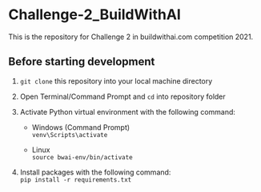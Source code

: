 # Challenge-2_BuildWithAI
This is the repository for Challenge 2 in buildwithai.com competition 2021.

## Before starting development

1. `git clone` this repository into your local machine directory
   
2. Open Terminal/Command Prompt and `cd` into repository folder
   
3. Activate Python virtual environment with the following command:
   - Windows (Command Prompt)  
   `venv\Scripts\activate`

   - Linux  
    `source bwai-env/bin/activate`

4. Install packages with the following command:  
   `pip install -r requirements.txt`